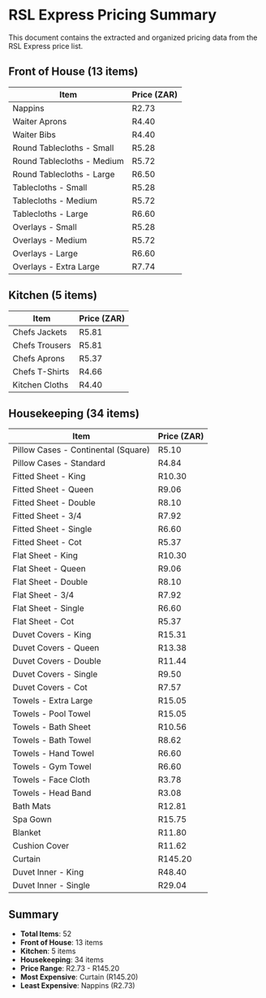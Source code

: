 # RSL Express Pricing Summary

This document contains the extracted and organized pricing data from the RSL Express price list.

## Front of House (13 items)
| Item | Price (ZAR) |
|------|-------------|
| Nappins | R2.73 |
| Waiter Aprons | R4.40 |
| Waiter Bibs | R4.40 |
| Round Tablecloths - Small | R5.28 |
| Round Tablecloths - Medium | R5.72 |
| Round Tablecloths - Large | R6.50 |
| Tablecloths - Small | R5.28 |
| Tablecloths - Medium | R5.72 |
| Tablecloths - Large | R6.60 |
| Overlays - Small | R5.28 |
| Overlays - Medium | R5.72 |
| Overlays - Large | R6.60 |
| Overlays - Extra Large | R7.74 |

## Kitchen (5 items)
| Item | Price (ZAR) |
|------|-------------|
| Chefs Jackets | R5.81 |
| Chefs Trousers | R5.81 |
| Chefs Aprons | R5.37 |
| Chefs T-Shirts | R4.66 |
| Kitchen Cloths | R4.40 |

## Housekeeping (34 items)
| Item | Price (ZAR) |
|------|-------------|
| Pillow Cases - Continental (Square) | R5.10 |
| Pillow Cases - Standard | R4.84 |
| Fitted Sheet - King | R10.30 |
| Fitted Sheet - Queen | R9.06 |
| Fitted Sheet - Double | R8.10 |
| Fitted Sheet - 3/4 | R7.92 |
| Fitted Sheet - Single | R6.60 |
| Fitted Sheet - Cot | R5.37 |
| Flat Sheet - King | R10.30 |
| Flat Sheet - Queen | R9.06 |
| Flat Sheet - Double | R8.10 |
| Flat Sheet - 3/4 | R7.92 |
| Flat Sheet - Single | R6.60 |
| Flat Sheet - Cot | R5.37 |
| Duvet Covers - King | R15.31 |
| Duvet Covers - Queen | R13.38 |
| Duvet Covers - Double | R11.44 |
| Duvet Covers - Single | R9.50 |
| Duvet Covers - Cot | R7.57 |
| Towels - Extra Large | R15.05 |
| Towels - Pool Towel | R15.05 |
| Towels - Bath Sheet | R10.56 |
| Towels - Bath Towel | R8.62 |
| Towels - Hand Towel | R6.60 |
| Towels - Gym Towel | R6.60 |
| Towels - Face Cloth | R3.78 |
| Towels - Head Band | R3.08 |
| Bath Mats | R12.81 |
| Spa Gown | R15.75 |
| Blanket | R11.80 |
| Cushion Cover | R11.62 |
| Curtain | R145.20 |
| Duvet Inner - King | R48.40 |
| Duvet Inner - Single | R29.04 |

## Summary
- **Total Items**: 52
- **Front of House**: 13 items
- **Kitchen**: 5 items  
- **Housekeeping**: 34 items
- **Price Range**: R2.73 - R145.20
- **Most Expensive**: Curtain (R145.20)
- **Least Expensive**: Nappins (R2.73)
